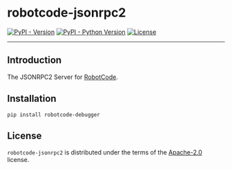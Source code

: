 # robotcode-jsonrpc2

[![PyPI - Version](https://img.shields.io/pypi/v/robotcode-jsonrpc2.svg)](https://pypi.org/project/robotcode-jsonrpc2)
[![PyPI - Python Version](https://img.shields.io/pypi/pyversions/robotcode-jsonrpc2.svg)](https://pypi.org/project/robotcode-jsonrpc2)
[![License](https://img.shields.io/github/license/robotcodedev/robotcode?style=flat&logo=apache)](https://github.com/robotcodedev/robotcode/blob/master/LICENSE.txt)

-----

## Introduction

The JSONRPC2 Server for [RobotCode](https://robotcode.io).

## Installation

```console
pip install robotcode-debugger
```

## License

`robotcode-jsonrpc2` is distributed under the terms of the [Apache-2.0](https://spdx.org/licenses/Apache-2.0.html) license.
